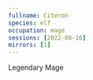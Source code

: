 ```yaml
---
fullname: Citeron
species: elf
occupation: mage
sessions: [2022-08-16]
mirrors: [1]
---
```


Legendary Mage